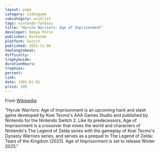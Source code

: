 ```yaml
---
layout: page
category: videogame
subcategory: wishlist
tags: nintendo-fantasy
title: "Hyrule Warriors: Age of Imprisonment"
developer: Omega Force
publisher: Nintendo
platform: Switch
published: 2025-11-06
howlongtobeat:
difficulty:
trophyGuide:
durationHours:
trophies:
percent:
link:
date: 1991-01-01
price: 100
---
```


From [Wikipedia](https://en.wikipedia.org/wiki/Hyrule_Warriors:_Age_of_Imprisonment):

"Hyrule Warriors: Age of Imprisonment is an upcoming hack and slash game developed by Koei Tecmo's AAA Games Studio and published by Nintendo for the Nintendo Switch 2. Like its predecessors, Age of Imprisonment is a crossover that mixes the world and characters of Nintendo's The Legend of Zelda series with the gameplay of Koei Tecmo's Dynasty Warriors series, and serves as a prequel to The Legend of Zelda: Tears of the Kingdom (2023). Age of Imprisonment is set to release Winter 2025."
